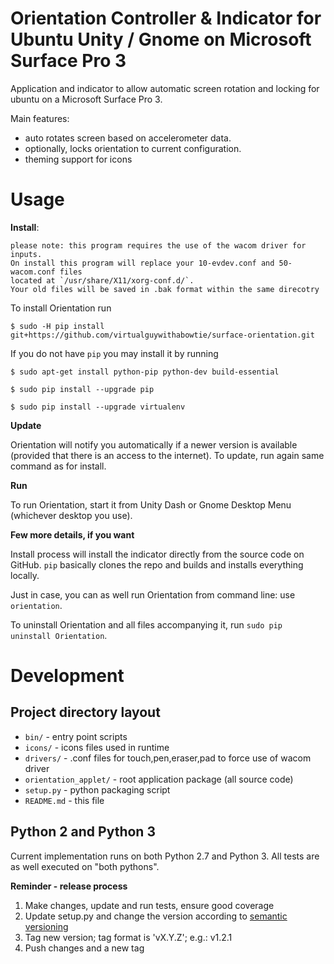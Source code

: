 # Orientation Controller & Indicator for Ubuntu Unity / Gnome on Microsoft Surface Pro 3

Application and indicator to allow automatic screen rotation and locking for ubuntu
on a Microsoft Surface Pro 3.

Main features:

- auto rotates screen based on accelerometer data.
- optionally, locks orientation to current configuration.
- theming support for icons

# Usage

**Install**:

	please note: this program requires the use of the wacom driver for inputs. 
	On install this program will replace your 10-evdev.conf and 50-wacom.conf files
	located at `/usr/share/X11/xorg-conf.d/`.
	Your old files will be saved in .bak format within the same direcotry 

To install Orientation run
	
	$ sudo -H pip install git+https://github.com/virtualguywithabowtie/surface-orientation.git

If you do not have `pip` you may install it by running

	$ sudo apt-get install python-pip python-dev build-essential 

	$ sudo pip install --upgrade pip 

	$ sudo pip install --upgrade virtualenv

**Update**

Orientation will notify you automatically if a newer version is available (provided that there is an access to
the internet). To update, run again same command as for install.

**Run**

To run Orientation, start it from Unity Dash or Gnome Desktop Menu (whichever
desktop you use).

**Few more details, if you want**

Install process will install the indicator directly from the source code on GitHub.
`pip` basically clones the repo and builds and installs everything locally.

Just in case, you can as well run Orientation from command line: use `orientation`.

To uninstall Orientation and all files accompanying it, run
`sudo pip uninstall Orientation`.


# Development

## Project directory layout

- `bin/` - entry point scripts
- `icons/` - icons files used in runtime
- `drivers/` - .conf files for touch,pen,eraser,pad to force use of wacom driver
- `orientation_applet/` - root application package (all source code)
- `setup.py` - python packaging script
- `README.md` - this file

## Python 2 and Python 3

Current implementation runs on both Python 2.7 and Python 3. All
tests are as well executed on "both pythons".

**Reminder - release process**

1. Make changes, update and run tests, ensure good coverage
2. Update setup.py and change the version according to [semantic versioning](http://semver.org/)
3. Tag new version; tag format is 'vX.Y.Z'; e.g.: v1.2.1
4. Push changes and a new tag
